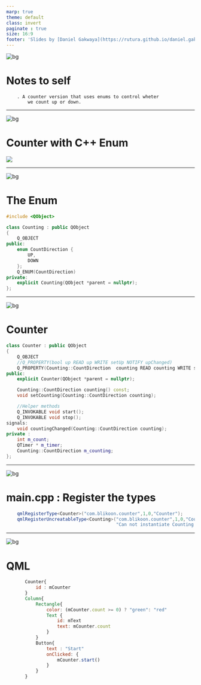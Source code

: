 ```yaml
---
marp: true
theme: default
class: invert
paginate : true
size: 16:9
footer: 'Slides by [Daniel Gakwaya](https://rutura.github.io/daniel.gakwaya/) at [LearnQtGuide](https://www.learnqt.guide/)'
---
```

![bg](images/slide_background.png)
# Notes to self
        . A counter version that uses enums to control wheter
            we count up or down.

       
---
![bg](images/slide_background.png)
# Counter with C++ Enum
![](images/1.png)

---
![bg](images/slide_background.png)
# The Enum
```c++
#include <QObject>

class Counting : public QObject
{
    Q_OBJECT
public:
    enum CountDirection {
        UP,
        DOWN
    };
    Q_ENUM(CountDirection)
private:
    explicit Counting(QObject *parent = nullptr);
};
```

---
![bg](images/slide_background.png)
# Counter
```c++
class Counter : public QObject
{
    Q_OBJECT
    //Q_PROPERTY(bool up READ up WRITE setUp NOTIFY upChanged)
    Q_PROPERTY(Counting::CountDirection  counting READ counting WRITE setCounting NOTIFY countingChanged)
public:
    explicit Counter(QObject *parent = nullptr);

    Counting::CountDirection counting() const;
    void setCounting(Counting::CountDirection counting);

    //Helper methods
    Q_INVOKABLE void start();
    Q_INVOKABLE void stop();
signals:
    void countingChanged(Counting::CountDirection counting);
private :
    int m_count;
    QTimer * m_timer;
    Counting::CountDirection m_counting;
};
```

---
![bg](images/slide_background.png)
# main.cpp : Register the types
```c++
    qmlRegisterType<Counter>("com.blikoon.counter",1,0,"Counter");
    qmlRegisterUncreatableType<Counting>("com.blikoon.counter",1,0,"Counting",
                                         "Can not instantiate Counting from QML.Not Allowed.");
```

---
![bg](images/slide_background.png)
# QML
```qml
       Counter{
           id : mCounter
       }
       Column{
           Rectangle{
               color: (mCounter.count >= 0) ? "green": "red"
               Text {
                   id: mText
                   text: mCounter.count
               }
           }
           Button{
               text : "Start"
               onClicked: {
                   mCounter.start()
               }
           }
       }
```











